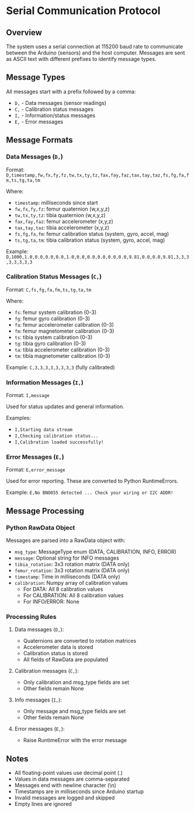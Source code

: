 # Serial Communication Protocol

## Overview
The system uses a serial connection at 115200 baud rate to communicate between the Arduino (sensors) and the host computer. Messages are sent as ASCII text with different prefixes to identify message types.

## Message Types
All messages start with a prefix followed by a comma:

- `D,` - Data messages (sensor readings)
- `C,` - Calibration status messages
- `I,` - Information/status messages
- `E,` - Error messages

## Message Formats

### Data Messages (`D,`)
Format: `D,timestamp,fw,fx,fy,fz,tw,tx,ty,tz,fax,fay,faz,tax,tay,taz,fs,fg,fa,fm,ts,tg,ta,tm`

Where:
- `timestamp`: milliseconds since start
- `fw,fx,fy,fz`: femur quaternion (w,x,y,z)
- `tw,tx,ty,tz`: tibia quaternion (w,x,y,z)
- `fax,fay,faz`: femur accelerometer (x,y,z)
- `tax,tay,taz`: tibia accelerometer (x,y,z)
- `fs,fg,fa,fm`: femur calibration status (system, gyro, accel, mag)
- `ts,tg,ta,tm`: tibia calibration status (system, gyro, accel, mag)

Example: `D,1000,1.0,0.0,0.0,0.0,1.0,0.0,0.0,0.0,0.0,0.0,9.81,0.0,0.0,9.81,3,3,3,3,3,3,3,3`

### Calibration Status Messages (`C,`)
Format: `C,fs,fg,fa,fm,ts,tg,ta,tm`

Where:
- `fs`: femur system calibration (0-3)
- `fg`: femur gyro calibration (0-3)
- `fa`: femur accelerometer calibration (0-3)
- `fm`: femur magnetometer calibration (0-3)
- `ts`: tibia system calibration (0-3)
- `tg`: tibia gyro calibration (0-3)
- `ta`: tibia accelerometer calibration (0-3)
- `tm`: tibia magnetometer calibration (0-3)

Example: `C,3,3,3,3,3,3,3,3` (fully calibrated)

### Information Messages (`I,`)
Format: `I,message`

Used for status updates and general information.

Examples:
- `I,Starting data stream`
- `I,Checking calibration status...`
- `I,Calibration loaded successfully!`

### Error Messages (`E,`)
Format: `E,error_message`

Used for error reporting. These are converted to Python RuntimeErrors.

Example: `E,No BNO055 detected ... Check your wiring or I2C ADDR!`

## Message Processing

### Python RawData Object
Messages are parsed into a RawData object with:
- `msg_type`: MessageType enum (DATA, CALIBRATION, INFO, ERROR)
- `message`: Optional string for INFO messages
- `tibia_rotation`: 3x3 rotation matrix (DATA only)
- `femur_rotation`: 3x3 rotation matrix (DATA only)
- `timestamp`: Time in milliseconds (DATA only)
- `calibration`: Numpy array of calibration values
  - For DATA: All 8 calibration values
  - For CALIBRATION: All 8 calibration values
  - For INFO/ERROR: None

### Processing Rules
1. Data messages (`D,`):
   - Quaternions are converted to rotation matrices
   - Accelerometer data is stored
   - Calibration status is stored
   - All fields of RawData are populated

2. Calibration messages (`C,`):
   - Only calibration and msg_type fields are set
   - Other fields remain None

3. Info messages (`I,`):
   - Only message and msg_type fields are set
   - Other fields remain None

4. Error messages (`E,`):
   - Raise RuntimeError with the error message

## Notes
- All floating-point values use decimal point (.)
- Values in data messages are comma-separated
- Messages end with newline character (\n)
- Timestamps are in milliseconds since Arduino startup
- Invalid messages are logged and skipped
- Empty lines are ignored 